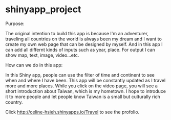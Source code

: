 # shinyapp_project

Purpose:

The original intention to build this app is because I'm an adventurer, traveling all countries on the world is always been my dream and I want to create my own web page that can be designed by myself. And in this app I can add  all differnt kinds of inputs such as year, place. For output I can show map, text, image, video...etc.   

How can we do in this app: 

In this Shiny app, people can use the filter of time and continent to see when and where I have been. This app will be constantly updated as I travel more and more places. While you click on the video page, you will see a short introduction about Taiwan, which is my hometown. I hope to introduce it to more people and let people know Taiwan is a small but culturally rich country.   

Click http://celine-hsieh.shinyapps.io/Travel to see the profolio.

